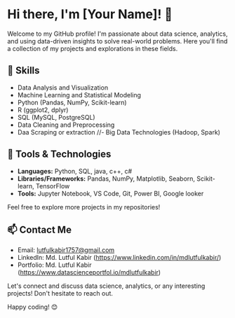 # Hi there, I'm [Your Name]! 👋

Welcome to my GitHub profile! I'm passionate about data science, analytics, and using data-driven insights to solve real-world problems. Here you'll find a collection of my projects and explorations in these fields.

## 🌟 Skills

- Data Analysis and Visualization
- Machine Learning and Statistical Modeling
- Python (Pandas, NumPy, Scikit-learn)
- R (ggplot2, dplyr)
- SQL (MySQL, PostgreSQL)
- Data Cleaning and Preprocessing
- Daa Scraping or extraction
//- Big Data Technologies (Hadoop, Spark)

## 🔧 Tools & Technologies

- **Languages:** Python, SQL, java, c++, c#
- **Libraries/Frameworks:** Pandas, NumPy, Matplotlib, Seaborn, Scikit-learn, TensorFlow
- **Tools:** Jupyter Notebook, VS Code, Git, Power BI, Google looker
<!-- - **Big Data:** Hadoop, Spark -->

<!--
## 📊 Projects

Here are a few highlighted projects:

1. **Project Name**
   - Description: Brief description of the project.
   - Technologies Used: List of tools and technologies.
   - [Link to Project](link)

2. **Project Name**
   - Description: Brief description of the project.
   - Technologies Used: List of tools and technologies.
   - [Link to Project](link)

3. ...
-->

Feel free to explore more projects in my repositories!

## 📫 Contact Me

- Email: lutfulkabir1757@gmail.com
- LinkedIn: Md. Lutful Kabir (https://www.linkedin.com/in/mdlutfulkabir/)
- Portfolio: Md. Lutful Kabir (https://www.datascienceportfol.io/mdlutfulkabir)

Let's connect and discuss data science, analytics, or any interesting projects! Don't hesitate to reach out.

Happy coding! 😊
